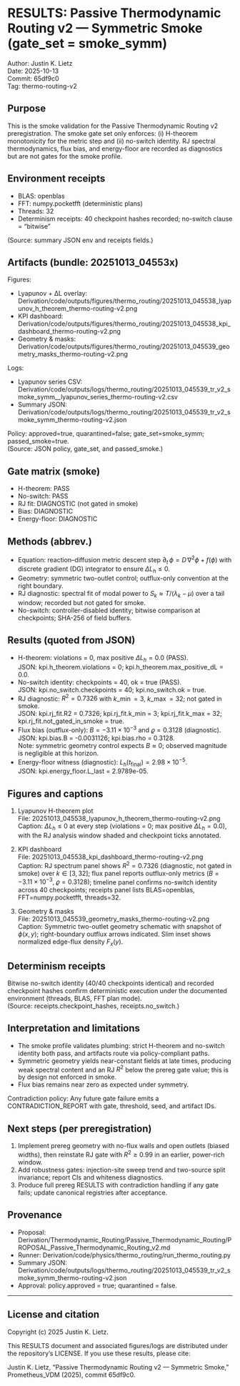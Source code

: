# RESULTS: Passive Thermodynamic Routing v2 — Symmetric Smoke (gate_set = smoke_symm)

Author: Justin K. Lietz  
Date: 2025-10-13  
Commit: 65df9c0  
Tag: thermo-routing-v2

## Purpose

This is the smoke validation for the Passive Thermodynamic Routing v2 preregistration. The smoke gate set only enforces: (i) H-theorem monotonicity for the metric step and (ii) no-switch identity. RJ spectral thermodynamics, flux bias, and energy-floor are recorded as diagnostics but are not gates for the smoke profile.

## Environment receipts

- BLAS: openblas  
- FFT: numpy.pocketfft (deterministic plans)  
- Threads: 32  
- Determinism receipts: 40 checkpoint hashes recorded; no-switch clause = “bitwise”

(Source: summary JSON env and receipts fields.)

## Artifacts (bundle: 20251013_04553x)

Figures:

- Lyapunov + ΔL overlay: Derivation/code/outputs/figures/thermo_routing/20251013_045538_lyapunov_h_theorem_thermo-routing-v2.png
- KPI dashboard: Derivation/code/outputs/figures/thermo_routing/20251013_045538_kpi_dashboard_thermo-routing-v2.png
- Geometry & masks: Derivation/code/outputs/figures/thermo_routing/20251013_045539_geometry_masks_thermo-routing-v2.png

Logs:

- Lyapunov series CSV: Derivation/code/outputs/logs/thermo_routing/20251013_045539_tr_v2_smoke_symm__lyapunov_series_thermo-routing-v2.csv
- Summary JSON: Derivation/code/outputs/logs/thermo_routing/20251013_045539_tr_v2_smoke_symm_thermo-routing-v2.json

Policy: approved=true, quarantined=false; gate_set=smoke_symm; passed_smoke=true.  
(Source: JSON policy, gate_set, and passed_smoke.)

## Gate matrix (smoke)

- H-theorem: PASS  
- No-switch: PASS  
- RJ fit: DIAGNOSTIC (not gated in smoke)  
- Bias: DIAGNOSTIC  
- Energy-floor: DIAGNOSTIC

## Methods (abbrev.)

- Equation: reaction–diffusion metric descent step $\displaystyle \partial_t\,\phi = D\,\nabla^2 \phi + f(\phi)$ with discrete gradient (DG) integrator to ensure $\Delta L_h \le 0$.
- Geometry: symmetric two-outlet control; outflux-only convention at the right boundary.
- RJ diagnostic: spectral fit of modal power to $S_k \approx T/(\lambda_k - \mu)$ over a tail window; recorded but not gated for smoke.
- No-switch: controller-disabled identity; bitwise comparison at checkpoints; SHA-256 of field buffers.

## Results (quoted from JSON)

- H-theorem: violations = 0, max positive $\Delta L_h = 0.0$ (PASS).  
  JSON: kpi.h_theorem.violations = 0; kpi.h_theorem.max_positive_dL = 0.0.
- No-switch identity: checkpoints = 40, ok = true (PASS).  
  JSON: kpi.no_switch.checkpoints = 40; kpi.no_switch.ok = true.
- RJ diagnostic: $R^2 = 0.7326$ with $k\_\min = 3$, $k\_\max = 32$; not gated in smoke.  
  JSON: kpi.rj_fit.R2 = 0.7326; kpi.rj_fit.k_min = 3; kpi.rj_fit.k_max = 32; kpi.rj_fit.not_gated_in_smoke = true.
- Flux bias (outflux-only): $B = -3.11\times10^{-3}$ and $\varrho = 0.3128$ (diagnostic).  
  JSON: kpi.bias.B = -0.0031126; kpi.bias.rho = 0.3128.  
  Note: symmetric geometry control expects $B\approx 0$; observed magnitude is negligible at this horizon.
- Energy-floor witness (diagnostic): $L_h(t_\text{final}) = 2.98\times 10^{-5}$.  
  JSON: kpi.energy_floor.L_last = 2.9789e-05.

## Figures and captions

1) Lyapunov H-theorem plot  
  File: 20251013_045538_lyapunov_h_theorem_thermo-routing-v2.png  
  Caption: $\Delta L_h \le 0$ at every step (violations = 0; max positive $\Delta L_h = 0.0$), with the RJ analysis window shaded and checkpoint ticks annotated.

2) KPI dashboard  
  File: 20251013_045538_kpi_dashboard_thermo-routing-v2.png  
  Caption: RJ spectrum panel shows $R^2 = 0.7326$ (diagnostic, not gated in smoke) over $k\in[3,32]$; flux panel reports outflux-only metrics $(B=-3.11\times10^{-3},\;\varrho=0.3128)$; timeline panel confirms no-switch identity across 40 checkpoints; receipts panel lists BLAS=openblas, FFT=numpy.pocketfft, threads=32.

3) Geometry & masks  
  File: 20251013_045539_geometry_masks_thermo-routing-v2.png  
  Caption: Symmetric two-outlet geometry schematic with snapshot of $\phi(x,y)$; right-boundary outflux arrows indicated. Slim inset shows normalized edge-flux density $F_x(y)$.

## Determinism receipts

Bitwise no-switch identity (40/40 checkpoints identical) and recorded checkpoint hashes confirm deterministic execution under the documented environment (threads, BLAS, FFT plan mode).  
(Source: receipts.checkpoint_hashes, receipts.no_switch.)

## Interpretation and limitations

- The smoke profile validates plumbing: strict H-theorem and no-switch identity both pass, and artifacts route via policy-compliant paths.  
- Symmetric geometry yields near-constant fields at late times, producing weak spectral content and an RJ $R^2$ below the prereg gate value; this is by design not enforced in smoke.  
- Flux bias remains near zero as expected under symmetry.

Contradiction policy: Any future gate failure emits a CONTRADICTION_REPORT with gate, threshold, seed, and artifact IDs.

## Next steps (per preregistration)

1) Implement prereg geometry with no-flux walls and open outlets (biased widths), then reinstate RJ gate with $R^2 \ge 0.99$ in an earlier, power-rich window.  
2) Add robustness gates: injection-site sweep trend and two-source split invariance; report CIs and whiteness diagnostics.  
3) Produce full prereg RESULTS with contradiction handling if any gate fails; update canonical registries after acceptance.

## Provenance

- Proposal: Derivation/Thermodynamic_Routing/Passive_Thermodynamic_Routing/PROPOSAL_Passive_Thermodynamic_Routing_v2.md  
- Runner: Derivation/code/physics/thermo_routing/run_thermo_routing.py  
- Summary JSON: Derivation/code/outputs/logs/thermo_routing/20251013_045539_tr_v2_smoke_symm_thermo-routing-v2.json  
- Approval: policy.approved = true; quarantined = false.

---

## License and citation

Copyright (c) 2025 Justin K. Lietz.

This RESULTS document and associated figures/logs are distributed under the repository’s LICENSE. If you use these results, please cite:

Justin K. Lietz, “Passive Thermodynamic Routing v2 — Symmetric Smoke,” Prometheus_VDM (2025), commit 65df9c0.

